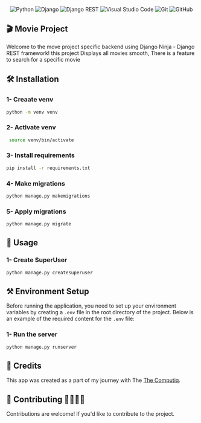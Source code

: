 <p align="center">
  <img src="https://img.shields.io/badge/Python-3776AB.svg?style=for-the-badge&logo=Python&logoColor=white" alt="Python">
  <img src="https://img.shields.io/badge/django-%23092E20.svg?style=for-the-badge&logo=django&logoColor=white" alt="Django">
  <img src="https://img.shields.io/badge/DJANGO-REST-ff1709?style=for-the-badge&logo=django&logoColor=white&color=ff1709&labelColor=gray" alt="Django REST">
  <img src="https://img.shields.io/badge/Visual%20Studio%20Code-0078d7.svg?style=for-the-badge&logo=visual-studio-code&logoColor=white" alt="Visual Studio Code">
  <img src="https://img.shields.io/badge/git-%23F05033.svg?style=for-the-badge&logo=git&logoColor=white" alt="Git">
  <img src="https://img.shields.io/badge/github-%23121011.svg?style=for-the-badge&logo=github&logoColor=white" alt="GitHub">
</p>

## 🎬 Movie Project
Welcome to the move project specific backend using Django Ninja - Django REST framework! this project Displays all movies smooth, There is a feature to search for a specific movie

## 🛠 Installation 

### 1- Creaate venv 

  ```bash
  python -m venv venv
  ```

### 2- Activate venv 

  ```bash
   source venv/bin/activate
  ```
### 3- Install requirements

 ```bash
 pip install -r requirements.txt
 ```

### 4- Make migrations 

 ```bash
 python manage.py makemigrations
 ```

### 5- Apply migrations

 ```bash
 python manage.py migrate
 ```
## 📒 Usage
### 1- Create SuperUser

 ```bash
 python manage.py createsuperuser
 ```
## ⚒ Environment Setup

Before running the application, you need to set up your environment variables by creating a `.env` file in the root directory of the project. Below is an example of the required content for the `.env` file:

### 1- Run the server

 ```bash
 python manage.py runserver
 ```
## 🙌 Credits
This app was created as a part of my journey with The [The Computiq](https://github.com/computiq-training).

## 🙏 Contributing 🫱🏼‍🫲🏻
Contributions are welcome! If you'd like to contribute to the project.


